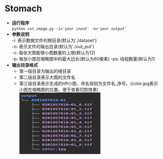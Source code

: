 # Stomach
- **运行程序** \
  `python cut_image.py -i='your inout' -o='your output'`
- **参数说明** \
    -i: 表示数据文件的根目录(默认为'./dataset') \
    -o: 表示文件的输出目录(默认为'./out_put') \
    -c: 每张大图能够小图数量的上限(默认为12)\
    -p: 每张小图在缩略图中的最大边长(默认为60像素)
    -ps: 线程数量(默认为1)
 - **输出目录格式** 
    - 第一级目录为输出的根目录 
    - 第二级目录表示大图的文件名 
    - 第三级目录表示生成的tiff小图，命名规则为文件名_序号。(color.jpg表示小图在缩略图的位置，便于查看切割效果)
 ![Alt text](https://github.com/GryhomShaw/Stomach/blob/master/temp.png) 
 
